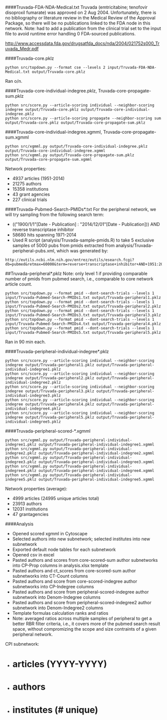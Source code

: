 ####Truvada-FDA-NDA-Medical.txt
Truvada (emtricitabine; tenofovir disoproxil fumarate) was approved on 2 Aug 2004. Unfortunately, there is no bibliography or literature review in the Medical Review of the Approval Package, so there will be no publications linked to the FDA node in this network. Note: had to add a publication from the clinical trial set to the input file to avoid runtime error handling 0 FDA-sourced publications.

http://www.accessdata.fda.gov/drugsatfda_docs/nda/2004/021752s000_Truvada_Medr.pdf

####Truvada-core.pklz
```
python src/topdown.py --format cse --levels 2 input/Truvada-FDA-NDA-Medical.txt output/Truvada-core.pklz
```
Ran o/n.

####Truvada-core-individual-indegree.pklz, Truvada-core-propagate-sum.pklz
```
python src/score.py --article-scoring individual --neighbor-scoring indegree output/Truvada-core.pklz output/Truvada-core-individual-indegree.pklz
python src/score.py --article-scoring propagate --neighbor-scoring sum output/Truvada-core.pklz output/Truvada-core-propagate-sum.pklz
```

####Truvada-core-individual-indegree.xgmml, Truvada-core-propagate-sum.xgmml
```
python src/xgmml.py output/Truvada-core-individual-indegree.pklz output/Truvada-core-individual-indegree.xgmml
python src/xgmml.py output/Truvada-core-propagate-sum.pklz output/Truvada-core-propagate-sum.xgmml
```
Network properties:
* 4937 articles (1951-2014)
* 21275 authors
* 15358 institutions
* 43 grant agencies
* 227 clinical trials 


####Truvada-Pubmed-Search-PMIDs*.txt
For the peripheral network, we will try sampling from the following search term:
* (("1900/1/1"[Date - Publication] : "2014/12/01"[Date - Publication])) AND reverse transcriptase inhibitor
 * 58680 hits spanning 1971-2014 
  * Used R script (analysis/Truvada-sample-pmids.R) to take 5 exclusive samples of 5000 pubs from pmids extracted from analysis/Truvada-peripheral-pubs.xml, which was generated by: 

```
http://eutils.ncbi.nlm.nih.gov/entrez/eutils/esearch.fcgi?db=pubmed&retmax=60000&term=reverse+transcriptase+inhibitor+AND+1951:2014[pdat]
```

##Truvada-peripheral*.pklz
Note: only level 1 if providing comparable number of pmids from pubmed search, i.e., comparable to core network article count.
```
python src/topdown.py --format pmid --dont-search-trials --levels 1 input/Truvada-Pubmed-Search-PMIDs1.txt output/Truvada-peripheral1.pklz
python src/topdown.py --format pmid --dont-search-trials --levels 1 input/Truvada-Pubmed-Search-PMIDs2.txt output/Truvada-peripheral2.pklz
python src/topdown.py --format pmid --dont-search-trials --levels 1 input/Truvada-Pubmed-Search-PMIDs3.txt output/Truvada-peripheral3.pklz
python src/topdown.py --format pmid --dont-search-trials --levels 1 input/Truvada-Pubmed-Search-PMIDs4.txt output/Truvada-peripheral4.pklz
python src/topdown.py --format pmid --dont-search-trials --levels 1 input/Truvada-Pubmed-Search-PMIDs5.txt output/Truvada-peripheral5.pklz
```
Ran in 90 min each.

####Truvada-peripheral-individual-indegree*.pklz
```
python src/score.py --article-scoring individual --neighbor-scoring indegree output/Truvada-peripheral1.pklz output/Truvada-peripheral-individual-indegree1.pklz
python src/score.py --article-scoring individual --neighbor-scoring indegree output/Truvada-peripheral2.pklz output/Truvada-peripheral-individual-indegree2.pklz
python src/score.py --article-scoring individual --neighbor-scoring indegree output/Truvada-peripheral3.pklz output/Truvada-peripheral-individual-indegree3.pklz
python src/score.py --article-scoring individual --neighbor-scoring indegree output/Truvada-peripheral4.pklz output/Truvada-peripheral-individual-indegree4.pklz
python src/score.py --article-scoring individual --neighbor-scoring indegree output/Truvada-peripheral5.pklz output/Truvada-peripheral-individual-indegree5.pklz
```

####Truvada-peripheral-scored-*.xgmml
```
python src/xgmml.py output/Truvada-peripheral-individual-indegree1.pklz output/Truvada-peripheral-individual-indegree1.xgmml
python src/xgmml.py output/Truvada-peripheral-individual-indegree2.pklz output/Truvada-peripheral-individual-indegree2.xgmml
python src/xgmml.py output/Truvada-peripheral-individual-indegree3.pklz output/Truvada-peripheral-individual-indegree3.xgmml
python src/xgmml.py output/Truvada-peripheral-individual-indegree4.pklz output/Truvada-peripheral-individual-indegree4.xgmml
python src/xgmml.py output/Truvada-peripheral-individual-indegree5.pklz output/Truvada-peripheral-individual-indegree5.xgmml
```
Network properties (average):
* 4999 articles (24995 unique articles total)
* 23913 authors
* 12031 institutions
* 47 grantagencies

####Analysis
* Opened scored xgmml in Cytoscape
* Selected authors into new subnetwork; selected institutes into new subnetwork
* Exported default node tables for each subnetwork
* Opened csv in excel
* Pasted authors and scores from core-scored-sum author subnetworks into CP-Prop columns in analysis.xlsx template
* Pasted authors and ct_scores from core-scored-sum author subnetworks into CT-Count columns
* Pasted authors and score from core-scored-indegree author subnetworks into CP-Indegree columns
* Pasted authors and score from peripheral-scored-indegree author subnetwork into Denom-Indegree columns
* Pasted authors and score from peripheral-scored-indegree2 author subnetwork into Denom-Indegree2 columns
* Template formulas calculation ranks and ratios
* Note: averaged ratios across multiple samples of peripheral to get a better RBR filter criteria, i.e., it covers more of the pubmed search result space, without compromizing the scope and size contraints of a given peripheral network. 

CPI subnetwork:
* # articles (YYYY-YYYY)
* # authors
* # institutes (# unique)
